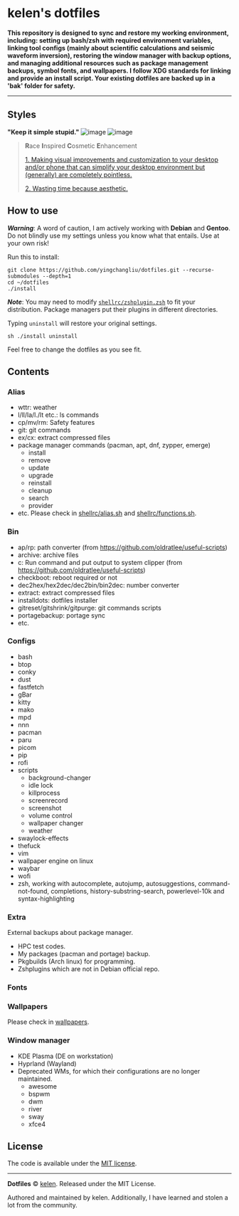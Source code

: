 # kelen's dotfiles

**This repository is designed to sync and restore my working environment, including: setting up bash/zsh with required environment variables, linking tool configs (mainly about scientific calculations and seismic waveform inversion), restoring the window manager with backup options, and managing additional resources such as package management backups, symbol fonts, and wallpapers. I follow XDG standards for linking and provide an install script. Your existing dotfiles are backed up in a 'bak' folder for safety.**

---

## Styles  
**"Keep it simple stupid."**
![image](./assets/desktop.jpg)
![image](./assets/plasma.jpg)
<!-- ![image](./assets/windows.jpg) -->

> **R**ace **I**nspired **C**osmetic **E**nhancement
>
> [1. Making visual improvements and customization to your desktop and/or phone that can simplify your desktop environment but (generally) are completely pointless.](https://github.com/chloechantelle/)
> 
> [2. Wasting time because aesthetic.](https://github.com/chloechantelle/)


## How to use
***Warning***: A word of caution, I am actively working with **Debian** and **Gentoo**. Do not blindly use my settings unless you know what that entails. Use at your own risk!

Run this to install:
```
git clone https://github.com/yingchangliu/dotfiles.git --recurse-submodules --depth=1
cd ~/dotfiles
./install
```
***Note***: You may need to modify  [`shellrc/zshplugin.zsh`](./shellrc/zshplugin.zsh) to fit your distribution. Package managers put their plugins in different directories.

Typing `uninstall` will restore your original settings.
```
sh ./install uninstall
```
Feel free to change the dotfiles as you see fit.

## Contents

### Alias
- wttr: weather
- l/ll/la/l./lt etc.: ls commands
- cp/mv/rm: Safety features
- git: git commands
- ex/cx: extract compressed files
- package manager commands (pacman, apt, dnf, zypper, emerge)
    - install
    - remove
    - update
    - upgrade
    - reinstall
    - cleanup
    - search
    - provider
- etc. 
Please check in [shellrc/alias.sh](./shellrc/alias.sh) and [shellrc/functions.sh](./shellrc/functions.sh).

### Bin
- ap/rp: path converter (from https://github.com/oldratlee/useful-scripts)
- archive: archive files
- c: Run command and put output to system clipper (from https://github.com/oldratlee/useful-scripts)
- checkboot: reboot required or not
- dec2hex/hex2dec/dec2bin/bin2dec: number converter
- extract: extract compressed files
- installdots: dotfiles installer
- gitreset/gitshrink/gitpurge: git commands scripts
- portagebackup: portage sync
- etc.


### Configs
- bash
- btop
- conky
- dust
- fastfetch
- gBar
- kitty
- mako
- mpd
- nnn
- pacman
- paru
- picom
- pip
- rofi
- scripts
    - background-changer
    - idle lock
    - killprocess
    - screenrecord
    - screenshot
    - volume control
    - wallpaper changer
    - weather
- swaylock-effects
- thefuck
- vim
- wallpaper engine on linux
- waybar
- wofi
- zsh, working with autocomplete, autojump, autosuggestions, command-not-found, completions, history-substring-search, powerlevel-10k and syntax-highlighting

### Extra
External backups about package manager.
- HPC test codes.
- My packages (pacman and portage) backup.
- Pkgbuilds (Arch linux) for programming. 
- Zshplugins which are not in Debian official repo.

### Fonts


### Wallpapers
Please check in [wallpapers](./wallpapers/).

### Window manager
- KDE Plasma (DE on workstation)
- Hyprland (Wayland)
- Deprecated WMs, for which their configurations are no longer maintained.
    - awesome
    - bspwm
    - dwm
    - river
    - sway
    - xfce4



## License
The code is available under the [MIT license][license].

---
**Dotfiles** © [kelen](https://github.com/YingchangLiu/). Released under the MIT License.

Authored and maintained by kelen. Additionally, I have learned and stolen a lot from the community.

<!-- Link labels: -->
[license]: LICENSE
